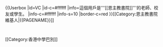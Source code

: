 {{Userbox
  |id=VC
  |id-c=#ffffff
  |info=這個用戶是'''[[恩主教書院]]'''的老師、校友或學生。
  |info-c=#ffffff
  |info-s=10
  |border-c=red
}}<includeonly>[[Category:恩主教書院維基人|{{PAGENAME}}]]</includeonly>
<noinclude>
<p style="clear: both; padding-top: 2em">
[[Category:香港中學巴別]]

</noinclude>